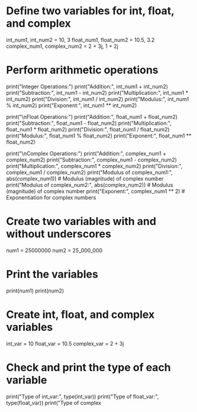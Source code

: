 # Define two variables for int, float, and complex
int_num1, int_num2 = 10, 3
float_num1, float_num2 = 10.5, 3.2
complex_num1, complex_num2 = 2 + 3j, 1 + 2j

# Perform arithmetic operations
print("Integer Operations:")
print("Addition:", int_num1 + int_num2)
print("Subtraction:", int_num1 - int_num2)
print("Multiplication:", int_num1 * int_num2)
print("Division:", int_num1 / int_num2)
print("Modulus:", int_num1 % int_num2)
print("Exponent:", int_num1 ** int_num2)

print("\nFloat Operations:")
print("Addition:", float_num1 + float_num2)
print("Subtraction:", float_num1 - float_num2)
print("Multiplication:", float_num1 * float_num2)
print("Division:", float_num1 / float_num2)
print("Modulus:", float_num1 % float_num2)
print("Exponent:", float_num1 ** float_num2)

print("\nComplex Operations:")
print("Addition:", complex_num1 + complex_num2)
print("Subtraction:", complex_num1 - complex_num2)
print("Multiplication:", complex_num1 * complex_num2)
print("Division:", complex_num1 / complex_num2)
print("Modulus of complex_num1:", abs(complex_num1))  # Modulus (magnitude) of complex number
print("Modulus of complex_num2:", abs(complex_num2))  # Modulus (magnitude) of complex number
print("Exponent:", complex_num1 ** 2)  # Exponentiation for complex numbers

# Create two variables with and without underscores
num1 = 25000000
num2 = 25_000_000

# Print the variables
print(num1)
print(num2)

# Create int, float, and complex variables
int_var = 10
float_var = 10.5
complex_var = 2 + 3j

# Check and print the type of each variable
print("Type of int_var:", type(int_var))
print("Type of float_var:", type(float_var))
print("Type of complex


